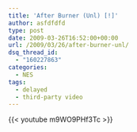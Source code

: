 ```yaml
---
title: 'After Burner (Unl) [!]'
author: asfdfdfd
type: post
date: 2009-03-26T16:52:00+00:00
url: /2009/03/26/after-burner-unl/
dsq_thread_id:
  - "160227863"
categories:
  - NES
tags:
  - delayed
  - third-party video
---
```

{{< youtube m9WO9PHf3Tc >}}
